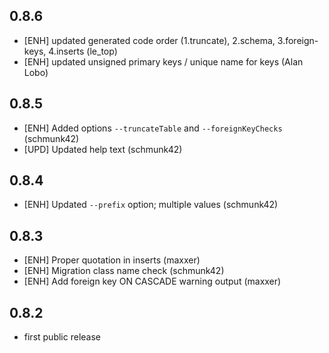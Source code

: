 0.8.6
-----

 * [ENH] updated generated code order (1.truncate), 2.schema, 3.foreign-keys, 4.inserts (le_top)
 * [ENH] updated unsigned primary keys / unique name for keys (Alan Lobo)

0.8.5
-----

 * [ENH] Added options `--truncateTable` and `--foreignKeyChecks` (schmunk42)
 * [UPD] Updated help text (schmunk42)

0.8.4
-----

 * [ENH] Updated `--prefix` option; multiple values (schmunk42)

0.8.3
-----

 * [ENH] Proper quotation in inserts (maxxer)
 * [ENH] Migration class name check (schmunk42)
 * [ENH] Add foreign key ON CASCADE warning output (maxxer)

0.8.2
-----

 * first public release
